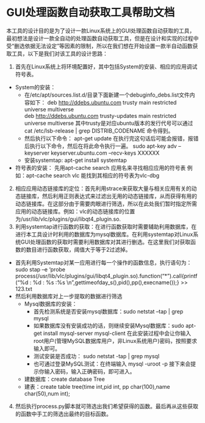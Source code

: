 
# GUI处理函数自动获取工具帮助文档

本工具的设计目的是为了设计一款Linux系统上的GUI处理函数自动获取的工具，最初想法是设计一款全自动的处理函数自动获取工具，但是在设计和实现的过程中受“删选依据无法设定”等因素的限制，所以在我们想在开始设置一款半自动函数获取工具，以下是我们对该工具的设计思路：

1. 首先在Linux系统上将环境配置好，其中包括System的安装、相应的应用调试符号表。
 * System的安装：
   * 在/etc/apt/sources.list.d/目录下面新建一个debuginfo_debs.list文件内容如下：
    deb http://ddebs.ubuntu.com trusty main restricted universe multiverse      
    deb http://ddebs.ubuntu.com trusty-updates main restricted universe multiverse
    其中trusty是对应ubuntu版本的发行代号可以通过
    cat /etc/lsb-release  | grep DISTRIB_CODENAME 命令得到。
    * 然后执行以下命令：
     apt-get update
     在执行完这句话后可能会报错，报错后执行以下命令，然后在将此命令执行一遍。
sudo apt-key adv –keyserver keyserver.ubuntu.com –recv-keys XXXXXX
     * 安装systemtap: apt-get install systemtap
 * 符号表的安装：
先用apt-cache search 应用名来寻找相应应用的符号表
例如：apt-cache search vlc 能找到其相应的符号表为vlc-dbg
2. 相应应用动态链接库的定位：首先利用strace来获取大量与相关应用有关的动态链接库，然后利用正则表达式来过滤出无用的动态链接库，从而获得有用的动态链接库。在这部分由于需要肉眼进行筛选，所以在此处我们暂时指定所需应用的动态链接库。例如：vlc的动态链接库的位置为/usr/lib/vlc/plugins/gui/libqt4_plugin.so.
3. 利用systemtap进行函数的获取：在进行函数获取时需要辅助利用数据库，在进行本工具设计时利用的数据库为mysql数据库。在利用systemtap对Linux系统GUI处理函数的获取时需要利用数据库对其进行删选。在这里我们对获取函数的数目进行函数获取，阈值大于等于2过滤掉。
 * 首先利用Systemtap对某一应用进行每一个操作的函数信息，执行语句为：sudo stap –e ‘probe process(/usr/lib/vlc/plugins/gui/libqt4_plugin.so).function(“*”).call{printf(“%d : %d : %s :%s \n”,gettimeofday_s(),pid(),pp(),execname());} >> 123.txt
  * 然后利用数据库对上一步提取的数据进行筛选
     * Mysql数据库的安装：
       * 首先检测系统是否安装mysql数据库：sudo netstat –tap | grep mysql
       * 如果数据库没有安装成功的话，则继续安装Mysql数据库：sudo apt-get install mysql-server mysql-client
在此安装过程中会让你输入root用户(管理MySQL数据库用户，非Linux系统用户)密码，按照要求输入即可。
        * 测试安装是否成功： sudo netstat -tap | grep mysql
        * 也可通过登录MySQL测试：在终端输入 mysql -uroot -p 接下来会提示你输入密码，输入正确密码，即可进入。
     * 建数据库：create database Tree
     * 建表：create table tree(time int,pid int, pp char(100),name char(50),num int);
4. 然后执行process.py脚本就可筛选出我们希望获得的函数。最后再从这些获取的函数中手工的筛选出最终的目标函数。
